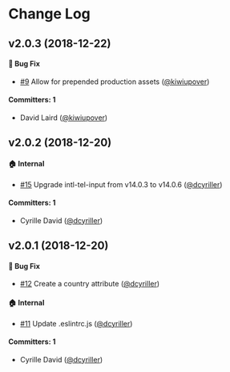 # Change Log

## v2.0.3 (2018-12-22)

#### :bug: Bug Fix
* [#9](https://github.com/qonto/ember-phone-input/pull/9) Allow for prepended production assets ([@kiwiupover](https://github.com/kiwiupover))

#### Committers: 1
- David Laird ([@kiwiupover](https://github.com/kiwiupover))

## v2.0.2 (2018-12-20)

#### :house: Internal
* [#15](https://github.com/qonto/ember-phone-input/pull/15) Upgrade intl-tel-input from v14.0.3 to v14.0.6 ([@dcyriller](https://github.com/dcyriller))

#### Committers: 1
- Cyrille David ([@dcyriller](https://github.com/dcyriller))

## v2.0.1 (2018-12-20)

#### :bug: Bug Fix
* [#12](https://github.com/qonto/ember-phone-input/pull/12) Create a country attribute ([@dcyriller](https://github.com/dcyriller))

#### :house: Internal
* [#11](https://github.com/qonto/ember-phone-input/pull/11) Update .eslintrc.js ([@dcyriller](https://github.com/dcyriller))

#### Committers: 1
- Cyrille David ([@dcyriller](https://github.com/dcyriller))
